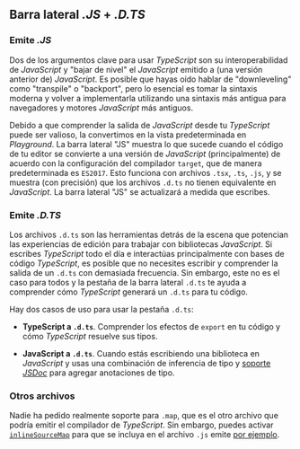 ## Barra lateral *.JS* + *.D.TS*

### Emite *.JS*

Dos de los argumentos clave para usar *TypeScript* son su interoperabilidad de *JavaScript* y "bajar de nivel" el *JavaScript* emitido a (una versión anterior de) *JavaScript*. Es posible que hayas oído hablar de "downleveling" como "transpile" o "backport", pero lo esencial es tomar la sintaxis moderna y volver a implementarla utilizando una sintaxis más antigua para navegadores y motores *JavaScript* más antiguos.

Debido a que comprender la salida de *JavaScript* desde tu *TypeScript* puede ser valioso, la convertimos en la vista predeterminada en *Playground*. La barra lateral "JS" muestra lo que sucede cuando el código de tu editor se convierte a una versión de *JavaScript* (principalmente) de acuerdo con la configuración del compilador `target`, que de manera predeterminada es `ES2017`. Esto funciona con archivos `.tsx`, `.ts`, `.js`, y se muestra (con precisión) que los archivos `.d.ts` no tienen equivalente en *JavaScript*. La barra lateral "JS" se actualizará a medida que escribes.

### Emite *.D.TS*

Los archivos `.d.ts` son las herramientas detrás de la escena que potencian las experiencias de edición para trabajar con bibliotecas *JavaScript*. Si escribes *TypeScript* todo el día e interactúas principalmente con bases de código *TypeScript*, es posible que no necesites escribir y comprender la salida de un `.d.ts` con demasiada frecuencia. Sin embargo, este no es el caso para todos y la pestaña de la barra lateral `.d.ts` te ayuda a comprender cómo *TypeScript* generará un `.d.ts` para tu código.

Hay dos casos de uso para usar la pestaña `.d.ts`:

- **TypeScript a `.d.ts`**. Comprender los efectos de `export` en tu código y cómo *TypeScript* resuelve sus tipos.

- **JavaScript a `.d.ts`**. Cuando estás escribiendo una biblioteca en *JavaScript* y usas una combinación de inferencia de tipo y [soporte *JSDoc*](https://www.typescriptlang.org/docs/handbook/jsdoc-supported-types.html) para agregar anotaciones de tipo.

### Otros archivos

Nadie ha pedido realmente soporte para `.map`, que es el otro archivo que podría emitir el compilador de *TypeScript*. Sin embargo, puedes activar [`inlineSourceMap`](https://www.typescriptlang.org/tsconfig#inlineSourceMap) para que se incluya en el archivo `.js` emite [por ejemplo](https://www.typescriptlang.org/play?inlineSourceMap=true#code/PTAEAEEsDsBsYKYGUD2BXATgYwQWQIYAOAUFitAM4Auo+oAvKAEQDyA0k0A).
